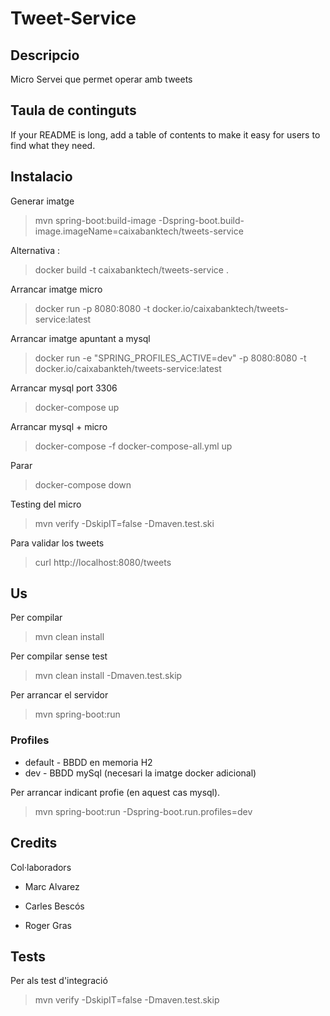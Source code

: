 # Tweet-Service

## Descripcio

Micro  Servei  que  permet  operar  amb  tweets

## Taula  de  continguts

If your README is long, add a table of contents to make it easy for users to find what they need.


## Instalacio

Generar imatge

> mvn spring-boot:build-image -Dspring-boot.build-image.imageName=caixabanktech/tweets-service
 
Alternativa : 

> docker build -t caixabanktech/tweets-service .

Arrancar imatge micro

> docker run -p 8080:8080 -t docker.io/caixabanktech/tweets-service:latest

Arrancar imatge apuntant a mysql

> docker run  -e "SPRING_PROFILES_ACTIVE=dev" -p 8080:8080 -t docker.io/caixabankteh/tweets-service:latest 

Arrancar mysql port 3306

> docker-compose up

Arrancar mysql + micro 

> docker-compose -f docker-compose-all.yml up

Parar 

> docker-compose down

Testing del micro

> mvn verify -DskipIT=false -Dmaven.test.ski

Para validar los tweets

> curl http://localhost:8080/tweets

## Us
 
Per compilar 

> mvn clean install

Per compilar sense test

> mvn clean install -Dmaven.test.skip

 Per arrancar el servidor

  > mvn spring-boot:run

### Profiles

* default - BBDD en memoria H2
* dev - BBDD mySql (necesari la imatge docker adicional)

Per arrancar indicant profie (en aquest cas mysql).

>   mvn spring-boot:run -Dspring-boot.run.profiles=dev

## Credits  

Col·laboradors

* Marc  Alvarez

* Carles  Bescós

* Roger  Gras

## Tests

Per als test d'integració
  
> mvn verify -DskipIT=false -Dmaven.test.skip



